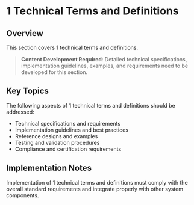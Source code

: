 # 1 Technical Terms and Definitions

## Overview

This section covers 1 technical terms and definitions.

> **Content Development Required**: Detailed technical specifications, implementation guidelines, examples, and requirements need to be developed for this section.

## Key Topics

The following aspects of 1 technical terms and definitions should be addressed:

- Technical specifications and requirements
- Implementation guidelines and best practices
- Reference designs and examples
- Testing and validation procedures
- Compliance and certification requirements

## Implementation Notes

Implementation of 1 technical terms and definitions must comply with the overall standard requirements and integrate properly with other system components.

